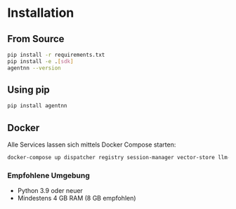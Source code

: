 # Installation

## From Source

```bash
pip install -r requirements.txt
pip install -e .[sdk]
agentnn --version
```

## Using pip

```bash
pip install agentnn
```

## Docker

Alle Services lassen sich mittels Docker Compose starten:

```bash
docker-compose up dispatcher registry session-manager vector-store llm-gateway
```

### Empfohlene Umgebung

- Python 3.9 oder neuer
- Mindestens 4 GB RAM (8 GB empfohlen)
